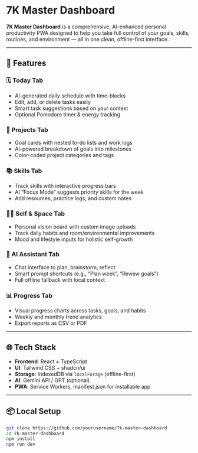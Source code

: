 # 7K Master Dashboard

**7K Master Dashboard** is a comprehensive, AI-enhanced personal productivity PWA designed to help you take full control of your goals, skills, routines, and environment — all in one clean, offline-first interface.

---

## 🚀 Features

### 🗓️ Today Tab
- AI-generated daily schedule with time-blocks
- Edit, add, or delete tasks easily
- Smart task suggestions based on your context
- Optional Pomodoro timer & energy tracking

### 📁 Projects Tab
- Goal cards with nested to-do lists and work logs
- AI-powered breakdown of goals into milestones
- Color-coded project categories and tags

### 📚 Skills Tab
- Track skills with interactive progress bars
- AI “Focus Mode” suggests priority skills for the week
- Add resources, practice logs, and custom notes

### 🧘‍♂️ Self & Space Tab
- Personal vision board with custom image uploads
- Track daily habits and room/environmental improvements
- Mood and lifestyle inputs for holistic self-growth

### 🤖 AI Assistant Tab
- Chat interface to plan, brainstorm, reflect
- Smart prompt shortcuts (e.g., “Plan week”, “Review goals”)
- Full offline fallback with local context

### 📊 Progress Tab
- Visual progress charts across tasks, goals, and habits
- Weekly and monthly trend analytics
- Export reports as CSV or PDF

---

## 🌐 Tech Stack

- **Frontend**: React + TypeScript
- **UI**: Tailwind CSS + shadcn/ui
- **Storage**: IndexedDB via `localForage` (offline-first)
- **AI**: Gemini API / GPT (optional)
- **PWA**: Service Workers, manifest.json for installable app

---

## 📦 Local Setup

```bash
git clone https://github.com/yourusername/7k-master-dashboard
cd 7k-master-dashboard
npm install
npm run dev
